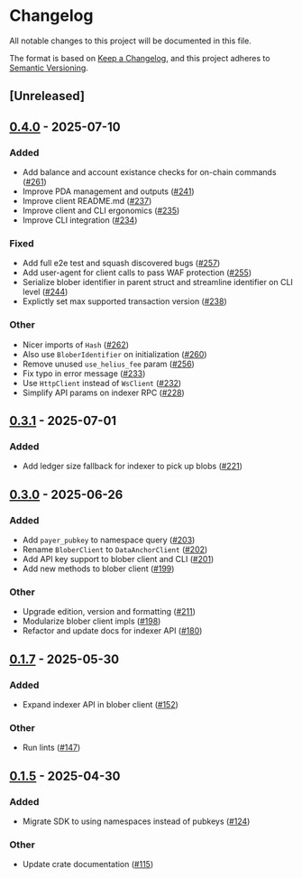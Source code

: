 # Changelog

All notable changes to this project will be documented in this file.

The format is based on [Keep a Changelog](https://keepachangelog.com/en/1.0.0/),
and this project adheres to [Semantic Versioning](https://semver.org/spec/v2.0.0.html).

## [Unreleased]

## [0.4.0](https://github.com/nitro-svm/data-anchor/compare/data-anchor-client-v0.3.1...data-anchor-client-v0.4.0) - 2025-07-10

### Added

- Add balance and account existance checks for on-chain commands ([#261](https://github.com/nitro-svm/data-anchor/pull/261))
- Improve PDA management and outputs ([#241](https://github.com/nitro-svm/data-anchor/pull/241))
- Improve client README.md ([#237](https://github.com/nitro-svm/data-anchor/pull/237))
- Improve client and CLI ergonomics ([#235](https://github.com/nitro-svm/data-anchor/pull/235))
- Improve CLI integration ([#234](https://github.com/nitro-svm/data-anchor/pull/234))

### Fixed

- Add full e2e test and squash discovered bugs ([#257](https://github.com/nitro-svm/data-anchor/pull/257))
- Add user-agent for client calls to pass WAF protection ([#255](https://github.com/nitro-svm/data-anchor/pull/255))
- Serialize blober identifier in parent struct and streamline identifier on CLI level ([#244](https://github.com/nitro-svm/data-anchor/pull/244))
- Explictly set max supported transaction version ([#238](https://github.com/nitro-svm/data-anchor/pull/238))

### Other

- Nicer imports of `Hash` ([#262](https://github.com/nitro-svm/data-anchor/pull/262))
- Also use `BloberIdentifier` on initialization ([#260](https://github.com/nitro-svm/data-anchor/pull/260))
- Remove unused `use_helius_fee` param ([#256](https://github.com/nitro-svm/data-anchor/pull/256))
- Fix typo in error message ([#233](https://github.com/nitro-svm/data-anchor/pull/233))
- Use `HttpClient` instead of `WsClient` ([#232](https://github.com/nitro-svm/data-anchor/pull/232))
- Simplify API params on indexer RPC ([#228](https://github.com/nitro-svm/data-anchor/pull/228))

## [0.3.1](https://github.com/nitro-svm/data-anchor/compare/data-anchor-client-v0.3.0...data-anchor-client-v0.3.1) - 2025-07-01

### Added

- Add ledger size fallback for indexer to pick up blobs ([#221](https://github.com/nitro-svm/data-anchor/pull/221))

## [0.3.0](https://github.com/nitro-svm/data-anchor/compare/data-anchor-client-v0.2.0...data-anchor-client-v0.3.0) - 2025-06-26

### Added

- Add `payer_pubkey` to namespace query ([#203](https://github.com/nitro-svm/data-anchor/pull/203))
- Rename `BloberClient` to `DataAnchorClient` ([#202](https://github.com/nitro-svm/data-anchor/pull/202))
- Add API key support to blober client and CLI ([#201](https://github.com/nitro-svm/data-anchor/pull/201))
- Add new methods to blober client ([#199](https://github.com/nitro-svm/data-anchor/pull/199))

### Other

- Upgrade edition, version and formatting ([#211](https://github.com/nitro-svm/data-anchor/pull/211))
- Modularize blober client impls ([#198](https://github.com/nitro-svm/data-anchor/pull/198))
- Refactor and update docs for indexer API ([#180](https://github.com/nitro-svm/data-anchor/pull/180))

## [0.1.7](https://github.com/nitro-svm/nitro-data-module/compare/nitro-da-client-v0.1.6...nitro-da-client-v0.1.7) - 2025-05-30

### Added

- Expand indexer API in blober client ([#152](https://github.com/nitro-svm/nitro-data-module/pull/152))

### Other

- Run lints ([#147](https://github.com/nitro-svm/nitro-data-module/pull/147))

## [0.1.5](https://github.com/nitro-svm/nitro-data-module/compare/nitro-da-client-v0.1.4...nitro-da-client-v0.1.5) - 2025-04-30

### Added

- Migrate SDK to using namespaces instead of pubkeys ([#124](https://github.com/nitro-svm/nitro-data-module/pull/124))

### Other

- Update crate documentation ([#115](https://github.com/nitro-svm/nitro-data-module/pull/115))
